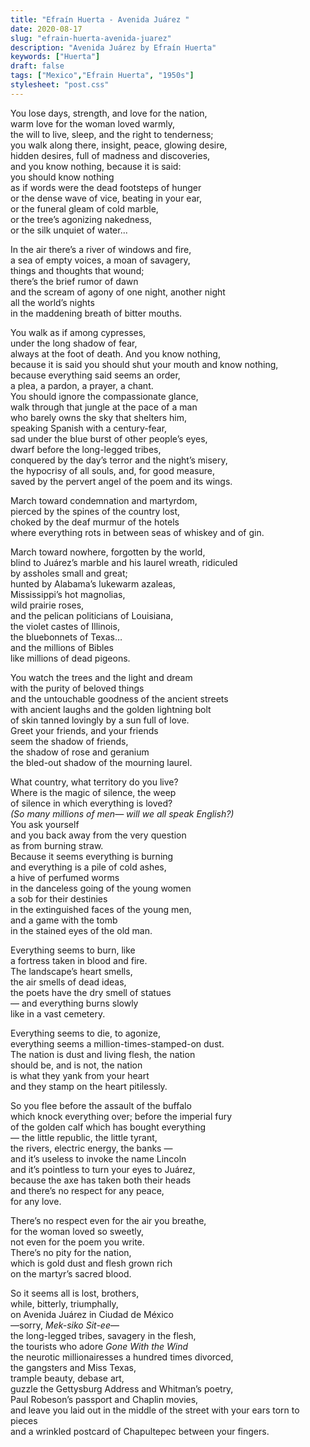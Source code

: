 ```yaml
---
title: "Efraín Huerta - Avenida Juárez "
date: 2020-08-17
slug: "efrain-huerta-avenida-juarez"
description: "Avenida Juárez by Efraín Huerta"
keywords: ["Huerta"]
draft: false
tags: ["Mexico","Efrain Huerta", "1950s"]
stylesheet: "post.css"
---
```

You lose days, strength, and love for the nation,  
warm love for the woman loved warmly,  
the will to live, sleep, and the right to tenderness;  
you walk along there, insight, peace, glowing desire,  
hidden desires, full of madness and discoveries,  
and you know nothing, because it is said:  
you should know nothing  
as if words were the dead footsteps of hunger  
or the dense wave of vice, beating in your ear,  
or the funeral gleam of cold marble,  
or the tree’s agonizing nakedness,  
or the silk unquiet of water...  
  
  In the air there’s a river of windows and fire,  
  a sea of empty voices, a moan of savagery,  
  things and thoughts that wound;  
  there’s the brief rumor of dawn  
  and the scream of agony of one night, another night  
  all the world’s nights  
  in the maddening breath of bitter mouths.
  
  You walk as if among cypresses,  
  under the long shadow of fear,  
  always at the foot of death. And you know nothing,  
  because it is said you should shut your mouth and know nothing,  
  because everything said seems an order,  
  a plea, a pardon, a prayer, a chant.  
  You should ignore the compassionate glance,  
  walk through that jungle at the pace of a man  
  who barely owns the sky that shelters him,  
  speaking Spanish with a century-fear,  
  sad under the blue burst of other people’s eyes,  
  dwarf before the long-legged tribes,  
  conquered by the day’s terror and the night’s misery,  
  the hypocrisy of all souls, and, for good measure,  
  saved by the pervert angel of the poem and its wings.

March toward condemnation and martyrdom,  
pierced by the spines of the country lost,  
choked by the deaf murmur of the hotels  
where everything rots in between seas of whiskey and of gin.
  
March toward nowhere, forgotten by the world,  
blind to Juárez’s marble and his laurel wreath, ridiculed  
by assholes small and great;  
hunted by Alabama’s lukewarm azaleas,  
Mississippi’s hot magnolias,  
wild prairie roses,  
and the pelican politicians of Louisiana,  
the violet castes of Illinois,  
the bluebonnets of Texas…  
and the millions of Bibles  
like millions of dead pigeons.

You watch the trees and the light and dream  
with the purity of beloved things  
and the untouchable goodness of the ancient streets  
with ancient laughs and the golden lightning bolt  
of skin tanned lovingly by a sun full of love.  
Greet your friends, and your friends  
seem the shadow of friends,  
the shadow of rose and geranium  
the bled-out shadow of the mourning laurel.  

  What country, what territory do you live?  
  Where is the magic of silence, the weep  
  of silence in which everything is loved?  
  *(So many millions of men— will we all speak English?)*  
  You ask yourself  
  and you back away from the very question  
  as from burning straw.  
  Because it seems everything is burning  
  and everything is a pile of cold ashes,  
  a hive of perfumed worms  
  in the danceless going of the young women  
  a sob for their destinies  
  in the extinguished faces of the young men,  
  and a game with the tomb  
  in the stained eyes of the old man.  

Everything seems to burn, like  
a fortress taken in blood and fire.  
The landscape’s heart smells,  
the air smells of dead ideas,  
the poets have the dry smell of statues  
— and everything burns slowly  
like in a vast cemetery. 

Everything seems to die, to agonize,  
everything seems a million-times-stamped-on dust.  
The nation is dust and living flesh, the nation  
should be, and is not, the nation  
is what they yank from your heart  
and they stamp on the heart pitilessly.

So you flee before the assault of the buffalo  
which knock everything over; before the imperial fury  
of the golden calf which has bought everything  
— the little republic, the little tyrant,  
the rivers, electric energy, the banks —  
and it’s useless to invoke the name Lincoln  
and it’s pointless to turn your eyes to Juárez,  
because the axe has taken both their heads  
and there’s no respect for any peace,  
for any love.

There’s no respect even for the air you breathe,  
for the woman loved so sweetly,  
not even for the poem you write.  
There’s no pity for the nation,  
which is gold dust and flesh grown rich  
on the martyr’s sacred blood.

So it seems all is lost, brothers,  
while, bitterly, triumphally,  
on Avenida Juárez in Ciudad de México  
—sorry, *Mek-siko Sit-ee*—  
the long-legged tribes, savagery in the flesh,  
the tourists who adore *Gone With the Wind*  
the neurotic millionairesses a hundred times divorced,  
the gangsters and Miss Texas,  
trample beauty, debase art,  
guzzle the Gettysburg Address and Whitman’s poetry,  
Paul Robeson’s passport and Chaplin movies,  
and leave you laid out in the middle of the street
with your ears torn to pieces  
and a wrinkled postcard of Chapultepec
between your fingers.
